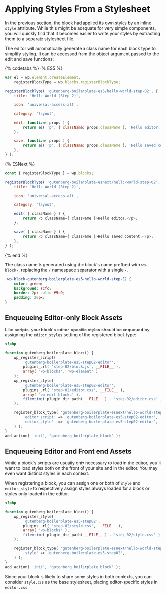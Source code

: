 # Applying Styles From a Stylesheet

In the previous section, the block had applied its own styles by an inline `style` attribute. While this might be adequate for very simple components, you will quickly find that it becomes easier to write your styles by extracting them to a separate stylesheet file.

The editor will automatically generate a class name for each block type to simplify styling. It can be accessed from the object argument passed to the edit and save functions:

{% codetabs %}
{% ES5 %}
```js
var el = wp.element.createElement,
	registerBlockType = wp.blocks.registerBlockType;

registerBlockType( 'gutenberg-boilerplate-es5/hello-world-step-02', {
	title: 'Hello World (Step 2)',

	icon: 'universal-access-alt',

	category: 'layout',

	edit: function( props ) {
		return el( 'p', { className: props.className }, 'Hello editor.' );
	},

	save: function( props ) {
		return el( 'p', { className: props.className }, 'Hello saved content.' );
	},
} );
```
{% ESNext %}
```js
const { registerBlockType } = wp.blocks;

registerBlockType( 'gutenberg-boilerplate-esnext/hello-world-step-02', {
	title: 'Hello World (Step 2)',

	icon: 'universal-access-alt',

	category: 'layout',

	edit( { className } ) {
		return <p className={ className }>Hello editor.</p>;
	},

	save( { className } ) {
		return <p className={ className }>Hello saved content.</p>;
	},
} );
```
{% end %}

The class name is generated using the block's name prefixed with `wp-block-`, replacing the `/` namespace separator with a single `-`.

```css
.wp-block-gutenberg-boilerplate-es5-hello-world-step-02 {
	color: green;
	background: #cfc;
	border: 2px solid #9c9;
	padding: 20px;
}
```

## Enqueueing Editor-only Block Assets

Like scripts, your block's editor-specific styles should be enqueued by assigning the `editor_styles` setting of the registered block type:

```php
<?php

function gutenberg_boilerplate_block() {
	wp_register_script(
		'gutenberg-boilerplate-es5-step02-editor',
		plugins_url( 'step-02/block.js', __FILE__ ),
		array( 'wp-blocks', 'wp-element' )
	);
	wp_register_style(
		'gutenberg-boilerplate-es5-step02-editor',
		plugins_url( 'step-02/editor.css', __FILE__ ),
		array( 'wp-edit-blocks' ),
		filemtime( plugin_dir_path( __FILE__ ) . 'step-02/editor.css' )
	);

	register_block_type( 'gutenberg-boilerplate-esnext/hello-world-step-02', array(
		'editor_script' => 'gutenberg-boilerplate-es5-step02-editor',
		'editor_style'  => 'gutenberg-boilerplate-es5-step02-editor',
	) );
}
add_action( 'init', 'gutenberg_boilerplate_block' );
```

## Enqueueing Editor and Front end Assets

While a block's scripts are usually only necessary to load in the editor, you'll want to load styles both on the front of your site and in the editor. You may even want distinct styles in each context.

When registering a block, you can assign one or both of `style` and `editor_style` to respectively assign styles always loaded for a block or styles only loaded in the editor.

```php
<?php

function gutenberg_boilerplate_block() {
	wp_register_style(
		'gutenberg-boilerplate-es5-step02',
		plugins_url( 'step-02/style.css', __FILE__ ),
		array( 'wp-blocks' ),
		filemtime( plugin_dir_path( __FILE__ ) . 'step-02/style.css' )
	);

	register_block_type( 'gutenberg-boilerplate-esnext/hello-world-step-02', array(
		'style' => 'gutenberg-boilerplate-es5-step02',
	) );
}
add_action( 'init', 'gutenberg_boilerplate_block' );
```

Since your block is likely to share some styles in both contexts, you can consider `style.css` as the base stylesheet, placing editor-specific styles in `editor.css`.
